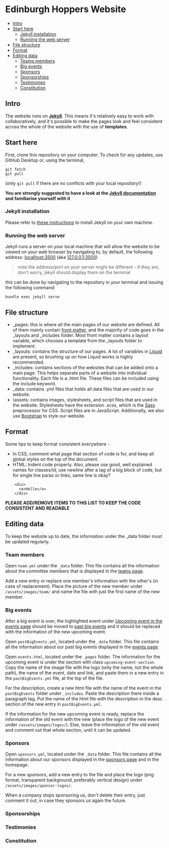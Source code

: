 # Edinburgh Hoppers Website

- [Intro](#intro)
- [Start here](#start-here)
  - [Jekyll installation](#jekyll-installation)
  - [Running the web server](#running-the-web-server)
- [File structure](#file-structure)
- [Format](#format)
- [Editing data](#editing-data)
  - [Teams members](#team-members)
  - [Big events](#big-events)
  - [Sponsors](#sponsors)
  - [Sponsorships](#sponsorships)
  - [Testimonies](#testimonies)
  - [Constitution](#constitution)
  



## Intro
The website runs on [**Jekyll**](https://jekyllrb.com/). This means it's relatively easy to work with collaboratively, and it's possible to make the pages look and feel consistent across the whole of the website with the use of **templates**.

## Start here

First, clone this repository on your computer. To check for any updates, use GitHub Desktop or, using the terminal, 
```
git fetch
git pull
```
(only `git pull` if there are no conflicts with your local repository!)

**You are strongly suggested to have a look at the [Jekyll documentation](https://jekyllrb.com/docs/home/) and familiarise yourself with it**

### Jekyll installation
Please refer to [these instructions](https://jekyllrb.com/docs/installation/) to install Jekyll on your own machine.

### Running the web server
Jekyll runs a server on your local machine that will allow the website to be viewed on your web browser by navigating to, by default, the following address:
[localhost:3500](http://localhost:3500) (aka [127.0.0.1:3500](http://127.0.0.1:3500))

> note the address/port on your server might be different - if they are, don't worry, jekyll should display them on the terminal

this can be done by navigating to the repository in your terminal and issuing the following command:
```
bundle exec jekyll serve
```

## File structure
 - \_pages: this is where all the main pages of our website are defined. All of them mainly contain [front matter](https://jekyllrb.com/docs/front-matter/), and the majority of code goes in the \_layouts and \_includes folder. Most front matter contains a layout variable, which chooses a template from the \_layouts folder to implement. 
 - \_layouts: contains the structure of our pages. A lot of variables in [Liquid](https://shopify.github.io/liquid/basics/introduction/) are present, so brushing up on how Liquid works is highly recommended. 
 - \_includes: contains sections of the websites that can be added onto a main page. This helps separate parts of a website into individual functionality. Each file is a .html file. These files can be included using the include keyword. 
 - \_data: contains .yml files that holds all data files that are used in our website. 
 - \assets: contains images, stylesheets, and script files that are used in the website. Stylesheets have the extension .scss, which is the [Sass](https://sass-lang.com/guide) preprocessor for CSS. Script files are in JavaScript. Additionally, we also use [Bootstrap](https://getbootstrap.com/) to style our website.


## Format
Some tips to keep format consistent everywhere - 
- In CSS, comment what page that section of code is for, and keep all global styles on the top of the document.
- HTML: Indent code properly. Also, please use good, well explained names for classes/id, use newline after a tag of a big block of code, but for single line paras or links, same line is okay?
```
    <div>
      <a>Hello</a>
    </div>
 ```
**PLEASE ADD/REMOVE ITEMS TO THIS LIST TO KEEP THE CODE CONSISTENT AND READABLE**

## Editing data

To keep the website up to date, the information under the \_data folder must be updated regularly.

### Team members

Open `team.yml` under the `_data` folder. This file contains all the information about the committee members that is displayed in the [teams page](https://edinburghhoppers.com/teams).

Add a new entry or replace one member's information with the other's (in case of replacement). Place the picture of the new member under `/assets/images/team/` and name the file with just the first name of the new member.


### Big events

After a big event is over, the highlighted event under [Upcoming event in the events page](https://edinburghhoppers.com/events#upcoming-event-section) should be moved to [past big events](https://edinburghhoppers.com/events#past-big-events-section) and it should be replaced with the information of the new upcoming event.

Open `pastBigEvents.yml`, located under the `_data` folder. This file contains all the information about our past big events displayed in the [events page](https://edinburghhoppers.com/events#past-big-events-section).

Open `events.html`, located under the `_pages` folder. The information for the upcoming event is under the section with class `upcoming-event-section`. Copy the name of the image file with the logo (only the name, not the whole path), the name of the event, date and link, and paste them in a new entry in the `pastBigEvents.yml` file, at the top of the file. 

For the description, create a new html file with the name of the event in the `pastBigEvents` folder under `_includes`. Paste the description there inside a paragraph tag. Put the name of the html file with the description in the desc section of the new entry in `pastBigEvents.yml`.

If the information for the new upcoming event is ready, replace the information of the old event with the new (place the logo of the new event under `/assets/images/logos/`). Else, leave the information of the old event and comment out that whole section, until it can be updated.

### Sponsors

Open `sponsors.yml`, located under the `_data` folder. This file contains all the information about our sponsors displayed in the [sponsors page](https://edinburghhoppers.com/sponsors) and in the homepage.

For a new sponsors, add a new entry to the file and place the logo (png format, transparent background, preferably vertical design) under `/assets/images/sponsor-logos/`.

When a company stops sponsoring us, don't delete their entry, just comment it out, in case they sponsors us again the future.

### Sponsorships

### Testimonies

### Constitution